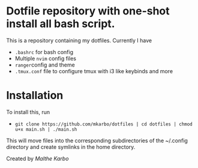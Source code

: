 # Dotfile repository with one-shot install all bash script.

This is a repository containing my dotfiles. Currently I have
- `.bashrc` for bash config
- Multiple `nvim` config files
- `ranger`config and theme
- `.tmux.conf` file to configure tmux with i3 like keybinds and more

# Installation

To install this, run 
* `git clone https://github.com/mkarbo/dotfiles | cd dotfiles | chmod u+x main.sh | ./main.sh`

This will move files into the corresponding subdirectories of the  ~/.config directory and create symlinks in the home directory.

Created by *Malthe Karbo* 
